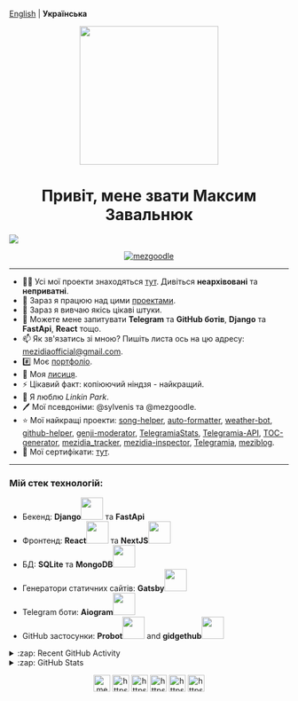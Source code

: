
[English](README_ENG.md) | **Українська**

<div align="center"><img src="https://media.giphy.com/media/yrhhmre5fN2PtRujfo/giphy-downsized.gif" height="250px"/></div>

<h1 align="center">Привіт, мене звати Максим Завальнюк</h1>

![](https://visitor-badge.glitch.me/badge?page_id=mezgoodle.mezgoodle)

<p align="center"><a href="https://github.com/ryo-ma/github-profile-trophy"><img src="https://github-profile-trophy.vercel.app/?username=mezgoodle&row=2&column=4&no-frame=true&margin-w=7&margin-h=7" alt="mezgoodle" /></a></p>

<hr>

- 👨‍💻 Усі мої проекти знаходяться [тут](https://github.com/mezgoodle?tab=repositories). Дивіться **неархівовані** та **неприватні**.
- 🔭 Зараз я працюю над цими [проектами](https://github.com/mezidia/roadmap).
- 🌱 Зараз я вивчаю якісь цікаві штуки.
- 💬 Можете мене запитувати **Telegram** та **GitHub ботів**, **Django** та **FastApi**, **React** тощо.
- 📫 Як зв'язатись зі мною? Пишіть листа ось на цю адресу: mezidiaofficial@gmail.com.
- #️⃣ Моє [портфоліо](https://portfolio-mezgoodle.vercel.app/).
- 🦊 Моя [лисиця](https://gitlab.com/mezgoodle).
- ⚡ Цікавий факт: копіюючий ніндзя - найкращий.
- 🎵 Я люблю _Linkin Park_.
- 🖊️ Мої псевдоніми: @sylvenis та @mezgoodle.
- ⭐ Мої найкращі проекти: [song-helper](https://github.com/mezidia/song-helper), [auto-formatter](https://github.com/mezgoodle/auto-formatter), [weather-bot](https://github.com/mezgoodle/weather-bot), [github-helper](https://github.com/mezgoodle/github-helper), [genji-moderator](https://github.com/mezgoodle/genji-moderator), [TelegramiaStats](https://github.com/mezgoodle/TelegramiaStats), [Telegramia-API](https://github.com/mezgoodle/Telegramia-API), [TOC-generator](https://github.com/mezgoodle/TOC-generator), [mezidia_tracker](https://github.com/mezidia/mezidia_tracker), [mezidia-inspector](https://github.com/mezidia/mezidia-inspector), [Telegramia](https://github.com/mezidia/Telegramia), [meziblog](https://github.com/mezgoodle/meziblog).
- 📖 Мої сертифікати: [тут](https://github.com/mezgoodle/mezgoodle/tree/master/certificates).

<hr>

<h3 align="left">Мій стек технологій:</h3>
<p align="left">
  <ul>
		<li>Бекенд: <b>Django</b><img src="https://cdn.jsdelivr.net/gh/devicons/devicon/icons/django/django-plain.svg" width="40" height="40"/> та <b>FastApi</b></li>
		<li>Фронтенд: <b>React</b><img src="https://cdn.jsdelivr.net/gh/devicons/devicon/icons/react/react-original.svg" width="40" height="40"/> та <b>NextJS</b><img src="https://cdn.jsdelivr.net/gh/devicons/devicon/icons/nextjs/nextjs-original.svg" width="40" height="40"/></li>
		<li>БД: <b>SQLite</b> та <b>MongoDB</b><img src="https://cdn.jsdelivr.net/gh/devicons/devicon/icons/mongodb/mongodb-original.svg" width="40" height="40"/></li>
		<li>Генератори статичних сайтів: <b>Gatsby</b><img src="https://cdn.jsdelivr.net/gh/devicons/devicon/icons/gatsby/gatsby-plain.svg" width="40" height="40"/></li>
		<li>Telegram боти: <b>Aiogram</b><img src="https://www.vectorlogo.zone/logos/telegram/telegram-icon.svg" width="40" height="40"/></li>
	  	<li>GitHub застосунки: <b>Probot</b><img src="https://cdn.jsdelivr.net/gh/devicons/devicon/icons/javascript/javascript-original.svg" width="40" height="40"/> and <b>gidgethub</b><img src="https://cdn.jsdelivr.net/gh/devicons/devicon/icons/python/python-original.svg" width="40" height="40"/></li>
  </ul>	
</p>

<details>
  <summary>:zap: Recent GitHub Activity</summary>

<!--START_SECTION:activity-->
1. 🎉 Merged PR [#50](https://github.com/mezgoodle/genji-moderator/pull/50) in [mezgoodle/genji-moderator](https://github.com/mezgoodle/genji-moderator)
2. 🎉 Merged PR [#52](https://github.com/mezgoodle/genji-moderator/pull/52) in [mezgoodle/genji-moderator](https://github.com/mezgoodle/genji-moderator)
3. 🎉 Merged PR [#51](https://github.com/mezgoodle/genji-moderator/pull/51) in [mezgoodle/genji-moderator](https://github.com/mezgoodle/genji-moderator)
4. 🎉 Merged PR [#53](https://github.com/mezgoodle/genji-moderator/pull/53) in [mezgoodle/genji-moderator](https://github.com/mezgoodle/genji-moderator)
5. ❌ Closed PR [#69](https://github.com/mezgoodle/github-helper/pull/69) in [mezgoodle/github-helper](https://github.com/mezgoodle/github-helper)
<!--END_SECTION:activity-->

</details>

<details>
  <summary>:zap: GitHub Stats</summary>
  <p align="center"><img src="https://github-readme-stats.vercel.app/api/top-langs?username=mezgoodle&show_icons=true&locale=en&layout=compact&hide_border=true" alt="mezgoodle" /></p>

  <p align="center">&nbsp;<img src="https://github-readme-stats.vercel.app/api?username=mezgoodle&show_icons=true&locale=en&hide_border=true" alt="mezgoodle" /></p>

  <p align="center"><img src="https://github-readme-streak-stats.herokuapp.com/?user=mezgoodle&hide_border=false" alt="mezgoodle" /></p>
</details>



<p align="center">
	<a href="mailto:mezidiaofficial@gmail.com" target="_blank" title="Mail"><img align="center" src="https://cdn.jsdelivr.net/npm/simple-icons@3.0.1/icons/gmail.svg" alt="mezgoodle@gmail.com" height="30" width="30" /></a>
	<a href="https://www.facebook.com/profile.php?id=100005721694357" target="_blank" title="Facebook"><img align="center" src="https://cdn.jsdelivr.net/npm/simple-icons@3.0.1/icons/facebook.svg" alt="https://www.facebook.com/profile.php?id=100005721694357" height="30" width="30" /></a>
	<a href="https://www.instagram.com/sylvenis/" target="_blank" title="Instagram"><img align="center" src="https://cdn.jsdelivr.net/npm/simple-icons@3.0.1/icons/instagram.svg" alt="https://www.instagram.com/sylvenis/" height="30" width="30" /></a>
	<a href="https://t.me/sylvenis" target="_blank" title="Telegram"><img align="center" src="https://cdn.jsdelivr.net/npm/simple-icons@3.0.1/icons/telegram.svg" alt="https://t.me/sylvenis" height="30" width="30" /></a>
	<a href="https://www.linkedin.com/in/maxim-zavalniuk-ba4a72193/" target="_blank" title="LinkedIn"><img align="center" src="https://cdn.jsdelivr.net/npm/simple-icons@3.0.1/icons/linkedin.svg" alt="https://www.linkedin.com/in/maxim-zavalniuk-ba4a72193/" height="30" width="30" /></a>
	<a href="https://dev.to/mezgoodle" target="_blank" title="DevTo blog"><img align="center" src="https://cdn.jsdelivr.net/npm/simple-icons@v7/icons/devdotto.svg" alt="https://www.linkedin.com/in/maxim-zavalniuk-ba4a72193/" height="30" width="30" /></a>
</p>
